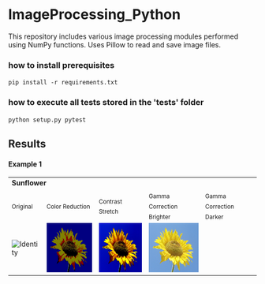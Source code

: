 # ImageProcessing_Python

This repository includes various image processing modules performed using NumPy functions. 
Uses Pillow to read and save image files. 

### how to install prerequisites
```
pip install -r requirements.txt
```
### how to execute all tests stored in the 'tests' folder
```
python setup.py pytest
```

## Results
#### Example 1
<table>

<tr><td colspan="5"><strong>Sunflower</strong></td></tr>
<tr>
<td colspan="1"><sub><a>Original</a></sub></td>
<td colspan="1"><sub><a>Color Reduction</a></sub></td>
<td colspan="1"><sub><a>Contrast Stretch</a></sub></td>
<td colspan="1"><sub><a>Gamma Correction Brighter</a></sub></td>
<td colspan="1"><sub><a>Gamma Correction Darker</a></sub></td>
</tr>
<tr>
<td colspan="1"><img src="https://upload.wikimedia.org/wikipedia/commons/4/41/Sunflower_from_Silesia2.jpg" height="100" width="135" alt="Identity"></td>
<td colspan="1"><img src="https://raw.githubusercontent.com/kstar1996/ImageProcessing_Python/master/tests/result_images/sunflower/Sunflower_from_Silesia2_reduction.jpg" height="100" width="135" alt="Identity"></td>
<td colspan="1"><img src="https://raw.githubusercontent.com/kstar1996/ImageProcessing_Python/master/tests/result_images/sunflower/Sunflower_from_Silesia2_contrast_stretch.jpg" height="100" width="135" alt="Identity"></td>
<td colspan="1"><img src="https://raw.githubusercontent.com/kstar1996/ImageProcessing_Python/master/tests/result_images/sunflower/Sunflower_from_Silesia2_gamma_b.jpg" height="100" width="135" alt="Identity"></td>
<td>&nbsp;</td>
</tr>
<tr>

</table>

